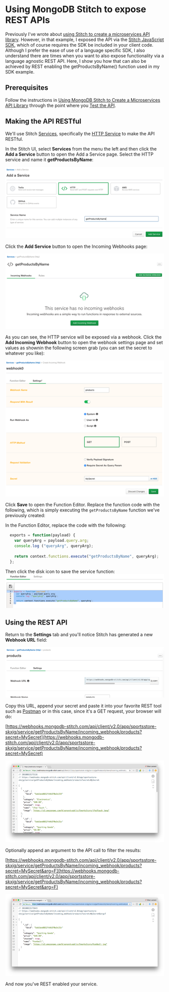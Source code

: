 # Using MongoDB Stitch to expose REST APIs

Previously I've wrote about [using Stitch to create a microservices API library](https://github.com/wbleonard/stitch-api-react). However, in that example, I exposed the API via the [Stitch JavaScript SDK](https://s3.amazonaws.com/stitch-sdks/js/docs/master/index.html), which of course requires the SDK be included in your client code. Although I prefer the ease of use of a language specific SDK, I also understand there are times when you want to also expose functionality via a language agnostic REST API. Here, I show you how that can also be achieved by REST enabling the getProductsByName() function used in my SDK example. 

## Prerequisites

Follow the instructions in [Using MongoDB Stitch to Create a Microservices API Library](https://github.com/wbleonard/stitch-api-react) through the point where you [Test the API](https://github.com/wbleonard/stitch-api-react#test-the-api-1).

## Making the API RESTful

We'll use Stitch [Services](https://docs.mongodb.com/stitch/services/), specifically the [HTTP Service](https://docs.mongodb.com/stitch/reference/partner-services/http/) to make the API RESTful.

In the Stitch UI, select **Services** from the menu the left and then click the **Add a Service** button to open the Add a Service page. Select the HTTP service and name it **getProductsByName**:

![](images/add-a-service.png)

Click the **Add Service** button to open the Incoming Webhooks page:

![](images/add-service.png)

As you can see, the HTTP service will be exposed via a webhook. Click the **Add Incoming Webhook** button to open the webhook settings page and set values as shownin the following screen grab (you can set the secret to whatever you like):

![](images/webhook-settings.png)

Click **Save** to open the Function Editor. Replace the function code with the following, which is simply executing the `getProductsByName` function we've previously created:

In the Function Editor, replace the code with the following:
```javascript
  exports = function(payload) {
    var queryArg = payload.query.arg;
    console.log ("queryArg", queryArg);
  
    return context.functions.execute("getProductsByName", queryArg);
  };
```

Then click the disk icon to save the service function:
 ![](images/service-function.png)

 ## Using the REST API

 Return to the **Settings** tab and you'll notice Stitch has generated a new **Webhook URL** field:

 ![](images/webhook-url.png)

 Copy this URL, append your secret and paste it into your favorite REST tool such as [Postman](https://www.getpostman.com/) or in this case, since it's a GET request, your browser will do:

 [https://webhooks.mongodb-stitch.com/api/client/v2.0/app/sportsstore-skxjg/service/getProductsByName/incoming_webhook/products?secret=MySecret](https://webhooks.mongodb-stitch.com/api/client/v2.0/app/sportsstore-skxjg/service/getProductsByName/incoming_webhook/products?secret=MySecret)

![](images/browser.png)

Optionally append an argument to the API call to filter the results:

[https://webhooks.mongodb-stitch.com/api/client/v2.0/app/sportsstore-skxjg/service/getProductsByName/incoming_webhook/products?secret=MySecret&arg=F](https://webhooks.mongodb-stitch.com/api/client/v2.0/app/sportsstore-skxjg/service/getProductsByName/incoming_webhook/products?secret=MySecret&arg=F)

![](images/browser-arg.png)

And now you've REST enabled your service.














